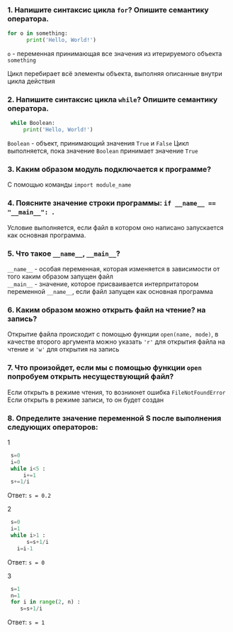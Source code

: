 ### 1. Напишите синтаксис цикла `for`? Опишите семантику оператора.
   ```python
   for o in something:
         print('Hello, World!')
   ```
   `o` - переменная принимающая все значения из итерируемого объекта `something`
   
   Цикл перебирает всё элементы объекта, выполняя описанные внутри цикла действия 
       
### 2. Напишите синтаксис цикла `while`? Опишите семантику оператора.
    
   ```python
    while Boolean:
        print('Hello, World!')
```
   `Boolean` - объект, принимающий значения `True` и `False`
    Цикл выполняется, пока значение `Boolean` принимает значение `True`

### 3. Каким образом модуль подключается к программе? 

   С помощью команды `import module_name`

### 4. Поясните значение строки программы: `if __name__ == "__main__": `.

   Условие выполняется, если файл в котором оно написано запускается как основная программа.

### 5. Что такое `__name__`, `__main__`? 
    
   `__name__` - особая переменная, которая изменяется в зависимости от того каким образом запущен файл  
   `__main__` - значение, которое присваивается интерпритатором переменной `__name__`, если файл запущен как основная программа


### 6. Каким образом можно открыть файл на чтение? на запись?
   
   Открытие файла происходит с помощью функции `open(name, mode)`, в качестве второго аргумента можно указать `'r'` для открытия файла на чтение и `'w'` для открытия на запись
   
### 7. Что произойдет, если мы с помощью функции `open` попробуем открыть несуществующий файл? 

Если открыть в режиме чтения, то возникнет ошибка `FileNotFoundError`  
Если открыть в режиме записи, то он будет создан

### 8. Определите значение переменной S после выполнения следующих операторов: 
   1
   ```python
    s=0 
    i=0 
    while i<5 : 
        i+=1 
    s+=1/i
   ```
Ответ: `s = 0.2`

   2
   ```python
    s=0 
    i=1 
    while i>1 : 
         s=s+1/i 
      i=i-1 
```
Ответ: `s = 0`

   3
   ```python
    s=1 
    n=1 
    for i in range(2, n) : 
       s=s+1/i
```
Ответ: `s = 1`

